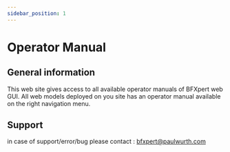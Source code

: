 ```yaml
---
sidebar_position: 1
---
```


# Operator Manual

## General information

This web site gives access to all available operator manuals of BFXpert web GUI.
All web models deployed on you site has an operator manual available on the right navigation menu.

## Support

in case of support/error/bug please contact : bfxpert@paulwurth.com

